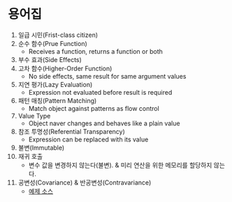 # 용어집

1. 일급 시민(Frist-class citizen)
1. 순수 함수(Prue Function)
   - Receives a function, returns a function or both
1. 부수 효과(Side Effects)
1. 고차 함수(Higher-Order Function)
   - No side effects, same result for same argument values
1. 지연 평가(Lazy Evaluation)
   - Expression not evaluated before result is required
1. 패턴 매칭(Pattern Matching)
   - Match object against patterns as flow control
1. Value Type
   - Object naver changes and behaves like a plain value
1. 참조 투명성(Referential Transparency)
   - Expression can be replaced with its value
1. 불변(Immutable)
1. 재귀 호출
   - 변수 값을 변경하지 않는다(불변). & 미리 연산을 위한 메모리를 할당하지 않는다.
1. 공변성(Covariance) & 반공변성(Contravariance)
   - [예제 소스](./Covariance_%26_Contravariance)